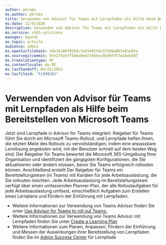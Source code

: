 ```yaml
---
author: pkrebs
ms.author: pkrebs
title: Verwenden von Advisor für Teams mit Lernpfaden als Hilfe beim Bereitstellen von Microsoft Teams
ms.date: 12/9/2020
description: Verwenden von Advisor für Teams mit Lernpfaden als Hilfe beim Bereitstellen von Microsoft Teams
ms.service: o365-solutions
manager: bpardi
ms.topic: article
audience: admin
ms.openlocfilehash: 3da1b386f92b8c7ed3402fdc37266a8b3e81e05a
ms.sourcegitcommit: 97e175e5ff5b6a9e0274d5ec9b39fdf7e18eb387
ms.translationtype: MT
ms.contentlocale: de-DE
ms.lasthandoff: 04/25/2021
ms.locfileid: "51999281"
---
```

# <a name="use-advisor-for-teams-with-learning-pathways-to-help-roll-out-microsoft-teams"></a>Verwenden von Advisor für Teams mit Lernpfaden als Hilfe beim Bereitstellen von Microsoft Teams
Jetzt sind Lernpfade in Advisor for Teams integriert. Ratgeber für Teams führt Sie durch ein Microsoft Teams-Rollout, und Lernpfade helfen ihnen, die letzten Meile des Rollouts zu vervollständigen, indem eine anpassbare Lernlösung angeboten wird, mit der Benutzer schnell auf dem besten Weg sind. Der Ratgeber für Teams bewertet die Microsoft 365-Umgebung Ihrer Organisation und identifiziert die gängigsten Konfigurationen, die Sie aktualisieren oder ändern müssen, bevor Sie Teams erfolgreich rollouten können. Anschließend erstellt Der Ratgeber für Teams ein Bereitstellungsteam (in Teams) mit Kanälen für jede Arbeitsauslastung, die Sie rollouten möchten. Jede Arbeitsauslastung im Bereitstellungsteam verfügt über einen umfassenden Planner-Plan, der alle Rolloutaufgaben für jede Arbeitsauslastung umfasst, einschließlich Aufgaben zum Erstellen eines Lernplans und Fördern der Einführung mit Lernpfaden.

- Weitere Informationen zur Verwendung von Teams Advisor finden Sie unter [Use Advisor for Teams to roll out Teams.](/microsoftteams/use-advisor-teams-roll-out)
- Weitere Informationen zur Verwendung von Teams Advisor mit Lernpfaden finden Sie unter [Create a Learning Plan](/microsoftteams/use-advisor-teams-roll-out#create-a-learning-plan)
- Weitere Informationen zum Planen, Anpassen, Fördern der Einführung und Messen der Auswirkungen ihrer Bereitstellung von Lernpfaden finden Sie im [Admin Success Center](custom_successcenter.md) für Lernpfade